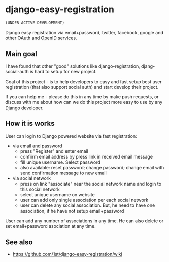 django-easy-registration
========================

`(UNDER ACTIVE DEVELOPMENT)`

Django easy registration via email+password, twitter, facebook, google and other OAuth and OpenID services.


Main goal
------------------------

I have found that other "good" solutions like django-registration, djang-social-auth is hard to setup for new project.

Goal of this project - is to help developers to easy and fast setup best user registration (that also support social auth) and start develop their project.

If you can help me - please do this in any time by make push requests, or discuss with me about how can we do this project more easy to use by any Django developer.

How it is works
------------------------

User can login to Django powered website via fast registration:
 - via email and password
   - press "Register" and enter email
   - confiirm email address by press link in received email message
   - fill unique username. Select password
   - also available: reset password; change password; change email with send confirmation message to new email
 - via social network
   - press on link "associate" near the social network name and login to this social network
   - select unique username on website
   - user can add only single association per each social network
   - user can delete any social association. But, he need to have one association, if he have not setup email+password

User can add any number of associations in any time. He can also delete or set email+password asociation at any time.

See also
------------------------

 - https://github.com/1st/django-easy-registration/wiki